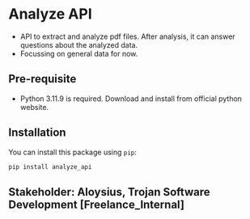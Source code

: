 # Analyze API

- API to extract and analyze pdf files. After analysis, it can answer questions about the analyzed data.
- Focussing on general data for now.

## Pre-requisite

- Python 3.11.9 is required. Download and install from official python website.

## Installation

You can install this package using `pip`:

```bash
pip install analyze_api
```

## Stakeholder: Aloysius, Trojan Software Development [Freelance_Internal]
